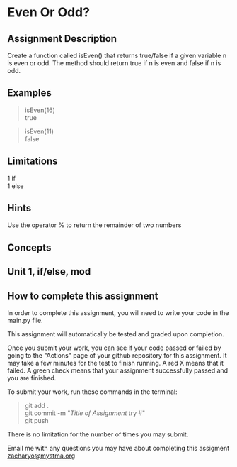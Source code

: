 # **Even Or Odd?**  

## **Assignment Description**  
Create a function called isEven() that returns true/false if a given variable n is even or odd. The method should return true if n is even and false if n is odd.

## **Examples**  
>isEven(16)  
true

>isEven(11)  
false

## **Limitations**  
1 if  
1 else  

## **Hints**  
Use the operator % to return the remainder of two numbers

## **Concepts**  
Unit 1, if/else, mod
---

## **How to complete this assignment**
In order to complete this assignment, you will need to write your code in the main.py file.

This assignment will automatically be tested and graded upon completion.

Once you submit your work, you can see if your code passed or failed by going to the "Actions" page of your github repository for this assignment. It may take a few minutes for the test to finish running. A red X means that it failed. A green check means that your assignment successfully passed and you are finished.

To submit your work, run these commands in the terminal: 
>git add .  
git commit -m "*Title of Assignment* try #"  
git push  

There is no limitation for the number of times you may submit.

Email me with any questions you may have about completing this assigment  
zacharyo@mystma.org
